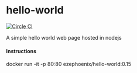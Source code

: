 # hello-world

[![Circle CI](https://circleci.com/gh/ezephoenix/hello-world.svg?style=svg&circle-token=6458e941b7ba2aa352852c4ebfe649f65d1383a0)](https://circleci.com/gh/ezephoenix/hello-world)

A simple hello world web page hosted in nodejs

#### Instructions
docker run -it -p 80:80 ezephoenix/hello-world:0.15
